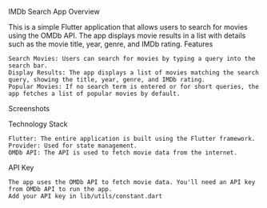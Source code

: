 IMDb Search App
Overview

This is a simple Flutter application that allows users to search for movies using the OMDb API. The app displays movie results in a list with details such as the movie title, year, genre, and IMDb rating.
Features

    Search Movies: Users can search for movies by typing a query into the search bar.
    Display Results: The app displays a list of movies matching the search query, showing the title, year, genre, and IMDb rating.
    Popular Movies: If no search term is entered or for short queries, the app fetches a list of popular movies by default.

Screenshots

Technology Stack

    Flutter: The entire application is built using the Flutter framework.
    Provider: Used for state management.
    OMDb API: The API is used to fetch movie data from the internet.

API Key

    The app uses the OMDb API to fetch movie data. You'll need an API key from OMDb API to run the app.
    Add your API key in lib/utils/constant.dart
